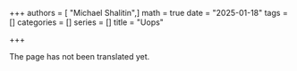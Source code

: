 +++
authors = [ "Michael Shalitin",]
math = true
date = "2025-01-18"
tags = []
categories = []
series = []
title = "Uops"

+++

The page has not been translated yet.